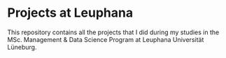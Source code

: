 # Projects at Leuphana
This repository contains all the projects that I did during my studies in the MSc. Management &amp; Data Science Program at Leuphana Universität Lüneburg.

